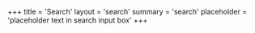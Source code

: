 +++
title = 'Search'
layout = 'search'
summary = 'search'
placeholder = 'placeholder text in search input box'
+++
